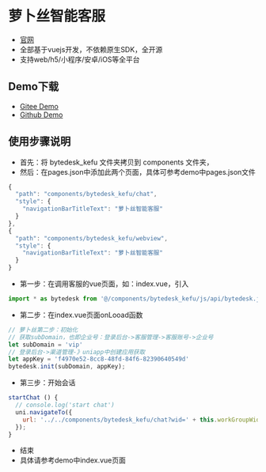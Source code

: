 # 萝卜丝智能客服

- [官网](https://www.bytedesk.com/)
- 全部基于vuejs开发，不依赖原生SDK，全开源
- 支持web/h5/小程序/安卓/iOS等全平台

## Demo下载

- [Gitee Demo](https://gitee.com/270580156/bytedesk-uniapp)
- [Github Demo](https://github.com/Bytedesk/bytedesk-uniapp)

## 使用步骤说明

- 首先：将 bytedesk_kefu 文件夹拷贝到 components 文件夹，
- 然后：在pages.json中添加此两个页面，具体可参考demo中pages.json文件

```js
{
  "path": "components/bytedesk_kefu/chat",
  "style": {
	"navigationBarTitleText": "萝卜丝智能客服"
  }
},
{
  "path": "components/bytedesk_kefu/webview",
  "style": {
	"navigationBarTitleText": "萝卜丝智能客服"
  }
}
```

- 第一步：在调用客服的vue页面，如：index.vue，引入

```js
import * as bytedesk from '@/components/bytedesk_kefu/js/api/bytedesk.js'
```

- 第二步：在index.vue页面onLooad函数

```js
// 萝卜丝第二步：初始化
// 获取subDomain，也即企业号：登录后台->客服管理->客服账号->企业号
let subDomain = 'vip'
// 登录后台->渠道管理-》uniapp中创建应用获取
let appKey = 'f4970e52-8cc8-48fd-84f6-82390640549d'
bytedesk.init(subDomain, appKey);
```

- 第三步：开始会话

```js
startChat () {
  // console.log('start chat')
  uni.navigateTo({
	url: '../../components/bytedesk_kefu/chat?wid=' + this.workGroupWid + '&type=workGroup&aid=&title=萝卜丝'
  });
}
```

- 结束
- 具体请参考demo中index.vue页面
